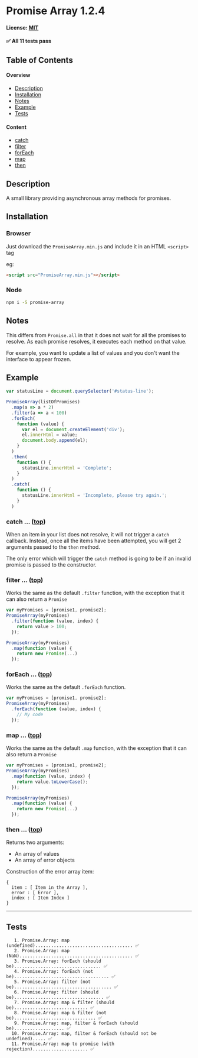 # Promise Array 1.2.4
#### License: [MIT](https://opensource.org/licenses/MIT)

#### ✅ All 11 tests pass

## Table of Contents

#### Overview

- [Description](#description)
- [Installation](#installation)
- [Notes](#notes)
- [Example](#example)
- [Tests](#tests)

#### Content

- [catch](#catch--top)
- [filter](#filter--top)
- [forEach](#foreach--top)
- [map](#map--top)
- [then](#then--top)

## Description

A small library providing asynchronous array methods for promises.


## Installation

### Browser
Just download the `PromiseArray.min.js` and include it in an HTML `<script>` tag

eg:
```html
<script src="PromiseArray.min.js"></script>
```

### Node
```bash
npm i -S promise-array
```


## Notes

This differs from `Promise.all` in that it does not wait for all the promises to resolve. As each promise resolves, it executes each method on that value.

For example, you want to update a list of values and you don't want the interface to appear frozen.


## Example

```javascript
var statusLine = document.querySelector('#status-line');

PromiseArray(listOfPromises)
  .map(a => a * 2)
  .filter(a => a < 100)
  .forEach(
    function (value) {
      var el = document.createElement('div');
      el.innerHtml = value;
      document.body.append(el);
    }
  )
  .then(
    function () {
      statusLine.innerHtml = 'Complete';
    }
  )
  .catch(
    function () {
      statusLine.innerHtml = 'Incomplete, please try again.';
    }
  )
```


### catch ... ([top](#table-of-contents))

When an item in your list does not resolve, it will not trigger a `catch` callback. Instead, once all the items have been attempted, you will get 2 arguments passed to the `then` method.

The only error which will trigger the `catch` method is going to be if an invalid promise is passed to the constructor.

### filter ... ([top](#table-of-contents))

Works the same as the default `.filter` function, with the exception that it can also return a `Promise`

```javascript
var myPromises = [promise1, promise2];
PromiseArray(myPromises)
  .filter(function (value, index) {
    return value > 100;
  });
```

```javascript
PromiseArray(myPromises)
  .map(function (value) {
    return new Promise(...)
  });
```

### forEach ... ([top](#table-of-contents))

Works the same as the default `.forEach` function.

```javascript
var myPromises = [promise1, promise2];
PromiseArray(myPromises)
  .forEach(function (value, index) {
    // My code
  });
```

### map ... ([top](#table-of-contents))

Works the same as the default `.map` function, with the exception that it can also return a `Promise`

```javascript
var myPromises = [promise1, promise2];
PromiseArray(myPromises)
  .map(function (value, index) {
    return value.toLowerCase();
  });
```

```javascript
PromiseArray(myPromises)
  .map(function (value) {
    return new Promise(...)
  });
```

### then ... ([top](#table-of-contents))

Returns two arguments:

- An array of values
- An array of error objects

Construction of the error array item:

```
{
  item : [ Item in the Array ],
  error : [ Error ],
  index : [ Item Index ]
}
```

***

## Tests

```
   1. Promise.Array: map (undefined)..................................... ✅
   2. Promise.Array: map (NaN)........................................... ✅
   3. Promise.Array: forEach (should be)................................. ✅
   4. Promise.Array: forEach (not be).................................... ✅
   5. Promise.Array: filter (not be)..................................... ✅
   6. Promise.Array: filter (should be).................................. ✅
   7. Promise.Array: map & filter (should be)............................ ✅
   8. Promise.Array: map & filter (not be)............................... ✅
   9. Promise.Array: map, filter & forEach (should be)................... ✅
  10. Promise.Array: map, filter & forEach (should not be undefined)..... ✅
  11. Promise.Array: map to promise (with rejection)..................... ✅
```
